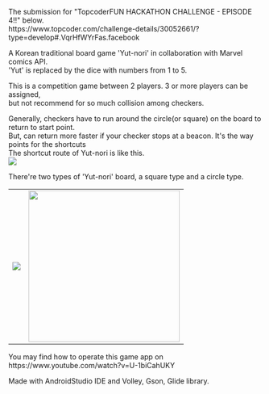 <p>The submission for "TopcoderFUN HACKATHON CHALLENGE - EPISODE 4!!" below.<br>
https://www.topcoder.com/challenge-details/30052661/?type=develop#.VqrHfWYrFas.facebook</p>

<p>A Korean traditional board game 'Yut-nori' in collaboration with Marvel comics API.<br>
'Yut' is replaced by the dice with numbers from 1 to 5.</p>

<p>This is a competition game between 2 players. 3 or more players can be assigned,<br> but not recommend for so much collision among checkers.</p>
<p>Generally, checkers have to run around the circle(or square) on the board to return to start point.<br>
But, can return more faster if your checker stops at a beacon. It's the way points for the shortcuts<br>
The shortcut route of Yut-nori is like this.<br>
<img src="https://upload.wikimedia.org/wikipedia/commons/c/c6/Yut_board.jpg"></p>

<p>There're two types of 'Yut-nori' board, a square type and a circle type.<br>
<table style="border:0"><tr><td>
<img src="http://suksuk.co.kr/momboard/img/imcho_dora_8.jpg"></td><td>
<img src="http://cfile214.uf.daum.net/image/1911024650691A3D0543AE" width="300"></td></tr></table>
</p>

<p>You may find how to operate this game app on <br>
https://www.youtube.com/watch?v=U-1biCahUKY</p>

<p>Made with AndroidStudio IDE and Volley, Gson, Glide library.</p>
